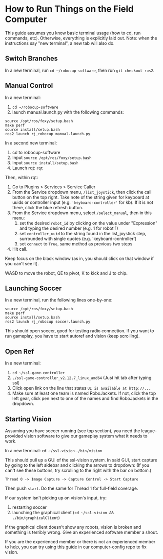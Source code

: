 # How to Run Things on the Field Computer

This guide assumes you know basic terminal usage (how to cd, run commands,
etc).  Otherwise, everything is explicitly laid out. Note: when the
instructions say "new terminal", a new tab will also do.

## Switch Branches

In a new terminal, run `cd ~/robocup-software`, then run `git checkout ros2`.

## Manual Control

In a new terminal:

1. `cd ~/robocup-software`
2. launch manual.launch.py with the following commands: 

``` 
source /opt/ros/foxy/setup.bash 
make perf 
source install/setup.bash 
ros2 launch rj_robocup manual.launch.py 
```

In a second new terminal:

1. cd to robocup-software
2. Input `source /opt/ros/foxy/setup.bash` 
3. Input `source install/setup.bash`
4. Launch rqt: `rqt`

Then, within rqt:
1. Go to Plugins > Services > Service Caller
2. From the Service dropdown menu, `/list_joystick`, then click the call button
   on the top right. Take note of the string given for keyboard at uuids or
   controller input (e.g. `'keyboard-controller'` for kb). If it is not there, click the blue refresh button.
3. From the Service dropdown menu, select `/select_manual`, then in this menu:
   1. set the desired `robot_id` by clicking on the value under "Expression"
      and typing the desired number (e.g. 1 for robot 1)
   2. set `controller_uuid` to the string found in the list_joystick step,
      surrounded with single quotes (e.g. 'keyboard-controller')
   3. set `connect` to `True`, same method as previous two steps
4. Hit call.

Keep focus on the black window (as in, you should click on that window if you
can't see it). 

WASD to move the robot, QE to pivot, K to kick and J to chip.

## Launching Soccer

In a new terminal, run the following lines one-by-one: 

``` 
source /opt/ros/foxy/setup.bash 
make perf 
source install/setup.bash 
ros2 launch rj_robocup soccer.launch.py 
```

This should open soccer, good for testing radio connection. If you want to run
gameplay, you have to start autoref and vision (keep scrolling).

## Open Ref

In a new terminal:
1. `cd ~/ssl-game-controller`
2. `./ssl-game-controller_v2.12.7_linux_amd64` (Just hit tab after typing ssl)
3. Click open link on the line that states `UI is available at http://...`
4. Make sure at least one team is named RoboJackets. If not, click the top left
   gear, click pen next to one of the names and find RoboJackets in the
   dropdown.

## Starting Vision

Assuming you have soccer running (see top section), you need the
league-provided vision software to give our gameplay system what it needs to
work. 

In a new terminal: `cd ~/ssl-vision` `./bin/vision `

This should pull up a GUI of the ssl-vision system. In said GUI, start capture
by going to the left sidebar and clicking the arrows to dropdown: (If you can't
see these buttons, try scrolling to the right with the bar on bottom.)

`Thread 0 -> Image Capture -> Capture Control -> Start Capture`

Then push `start`. Do the same for Thread 1 for full-field coverage.

If our system isn't picking up on vision's input, try:
1. restarting soccer
2. launching the graphical client (`cd ~/ssl-vision && ./bin/graphicalClient`)

If the graphical client doesn't show any robots, vision is broken and something
is terribly wrong. Give an experienced software member a shout.

If you are the experienced member or there is not an experienced member to help, you can try using [this guide](https://github.com/RoboJackets/robocup-computer-config/blob/main/ssl-vision/config-howto.md) in our computer-config repo to fix vision.

